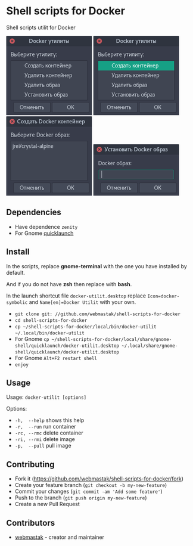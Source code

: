 # Shell scripts for Docker

Shell scripts utilit for Docker

![scrinshot 1](https://github.com/webmastak/shell-scripts-for-docker/blob/master/1.png)
![scrinshot 2](https://github.com/webmastak/shell-scripts-for-docker/blob/master/2.png)
![scrinshot 3](https://github.com/webmastak/shell-scripts-for-docker/blob/master/3.png)
![scrinshot 4](https://github.com/webmastak/shell-scripts-for-docker/blob/master/4.png)


## Dependencies

  * Have dependence `zenity`
  * For Gnome [quicklaunch](https://extensions.gnome.org/extension/37/quicklaunch)


## Install

In the scripts, replace **gnome-terminal** with the one you have installed by default.
 
And if you do not have **zsh** then replace with **bash**.

In the launch shortcut file `docker-utilit.desktop` replace `Icon=docker-symbolic` and `Name[en]=Docker Utilit` with your own.

* `git clone git: //github.com/webmastak/shell-scripts-for-docker`
* `cd shell-scripts-for-docker`
* `cp ~/shell-scripts-for-docker/local/bin/docker-utilit ~/.local/bin/docker-utilit`
* For Gnome `cp ~/shell-scripts-for-docker/local/share/gnome-shell/quicklaunch/docker-utilit.desktop ~/.local/share/gnome-shell/quicklaunch/docker-utilit.desktop`
* For Gnome `Alt+F2 restart shell`
* `enjoy`


## Usage

Usage: `docker-utilit [options]`

Options:
*	`-h,  --help`  shows this help
*	`-r,  --run`   run container
*	`-rc, --rmc`   delete container
*	`-ri, --rmi`   delete image
*	`-p,  --pull`  pull image


## Contributing

* Fork it (<https://github.com/webmastak/shell-scripts-for-docker/fork>)
* Create your feature branch (`git checkout -b my-new-feature`)
* Commit your changes (`git commit -am 'Add some feature'`)
* Push to the branch (`git push origin my-new-feature`)
* Create a new Pull Request


## Contributors

- [webmastak](https://github.com/webmastak) - creator and maintainer

